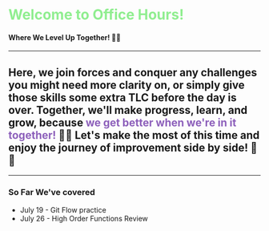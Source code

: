 # <span style= "color:  lightgreen" > Welcome to Office Hours! </span>

#### Where We Level Up Together! 🚀🌟

---
## Here, we join forces and conquer any challenges you might need more clarity on, or simply give those skills some extra TLC before the day is over. Together, we'll make progress, learn, and grow, because <span style="color:rgb(141, 96, 187)">we get better when we're in it together! </span> 💪🌈 Let's make the most of this time and enjoy the journey of improvement side by side! 🎉🌟 
---
### So Far We've covered
- July 19 - Git Flow practice
- July 26 - High Order Functions Review 
